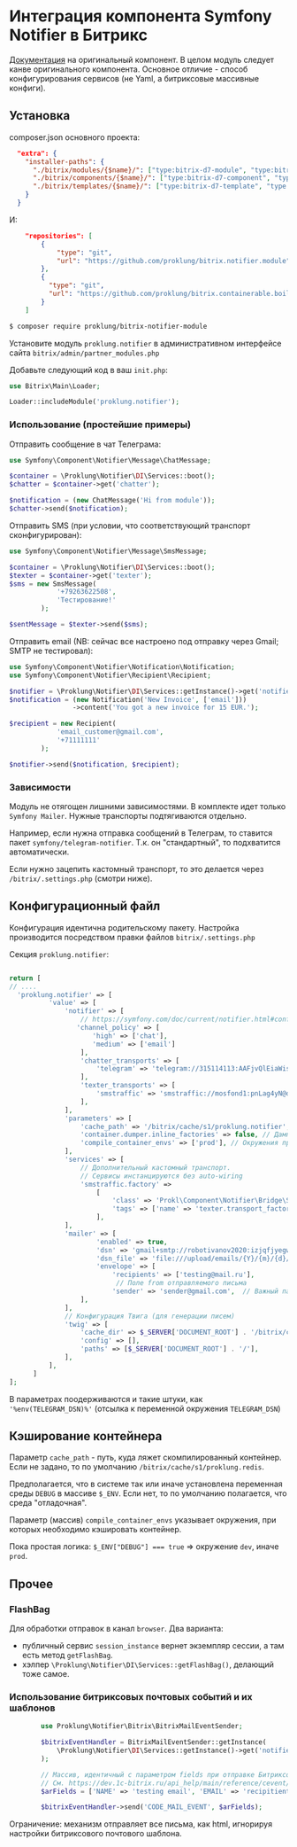 # Интеграция компонента Symfony Notifier в Битрикс

[Документация](https://symfony.com/doc/current/notifier.html) на оригинальный компонент. 
В целом модуль следует канве оригинального компонента. Основное отличие - способ конфигурирования сервисов
 (не Yaml, а битриксовые массивные конфиги).

## Установка

composer.json основного проекта:

```json
  "extra": {
    "installer-paths": {
      "./bitrix/modules/{$name}/": ["type:bitrix-d7-module", "type:bitrix-module"],
      "./bitrix/components/{$name}/": ["type:bitrix-d7-component", "type:bitrix-component"],
      "./bitrix/templates/{$name}/": ["type:bitrix-d7-template", "type:bitrix-theme"]
    }
  }
```

И:

```json
    "repositories": [
        {
            "type": "git",
            "url": "https://github.com/proklung/bitrix.notifier.module"
        },
        {
          "type": "git",
          "url": "https://github.com/proklung/bitrix.containerable.boilerplate"
        }
    ]
```

```bash
$ composer require proklung/bitrix-notifier-module
```

Установите модуль `proklung.notifier` в административном интерфейсе сайта `bitrix/admin/partner_modules.php`

Добавьте следующий код в ваш `init.php`:

```php
use Bitrix\Main\Loader;

Loader::includeModule('proklung.notifier');

```
### Использование (простейшие примеры)

Отправить сообщение в чат Телеграма:

```php
use Symfony\Component\Notifier\Message\ChatMessage;

$container = \Proklung\Notifier\DI\Services::boot();
$chatter = $container->get('chatter');

$notification = (new ChatMessage('Hi from module'));
$chatter->send($notification);
```

Отправить SMS (при условии, что соответствующий транспорт сконфигурирован):

```php
use Symfony\Component\Notifier\Message\SmsMessage;

$container = \Proklung\Notifier\DI\Services::boot();
$texter = $container->get('texter');
$sms = new SmsMessage(
            '+79263622508',
            'Тестирование!'
        );

$sentMessage = $texter->send($sms);
```

Отправить email (NB: сейчас все настроено под отправку через Gmail; SMTP не тестировал):

```php
use Symfony\Component\Notifier\Notification\Notification;
use Symfony\Component\Notifier\Recipient\Recipient;

$notifier = \Proklung\Notifier\DI\Services::getInstance()->get('notifier');
$notification = (new Notification('New Invoice', ['email']))
                ->content('You got a new invoice for 15 EUR.');

$recipient = new Recipient(
            'email_customer@gmail.com',
            '+71111111'
        );

$notifier->send($notification, $recipient);
```

### Зависимости

Модуль не отягощен лишними зависимостями. В комплекте идет только `Symfony Mailer`. Нужные транспорты подтягиваются
отдельно.

Например, если нужна отправка сообщений в Телеграм, то ставится пакет `symfony/telegram-notifier`. Т.к. он "стандартный",
то подхватится автоматически.

Если нужно зацепить кастомный транспорт, то это делается через `/bitrix/.settings.php` (смотри ниже). 

## Конфигурационный файл

Конфигурация идентична родительскому пакету. Настройка производится посредством правки файлов `bitrix/.settings.php`

Секция `proklung.notifier`:

```php

return [
// ....
  'proklung.notifier' => [
          'value' => [
              'notifier' => [
                  // https://symfony.com/doc/current/notifier.html#configuring-channel-policies
                 'channel_policy' => [
                     'high' => ['chat'],
                     'medium' => ['email']
                  ],
                  'chatter_transports' => [
                      'telegram' => 'telegram://315114113:AAFjvQlEiaWisZsav_YQfwmhEIIP9PFw3Ss@default?channel=-1001595706876',
                  ],
                  'texter_transports' => [
                      'smstraffic' => 'smstraffic://mosfond1:pnLag4yN@default?from=MFC',
                  ],
              ],
              'parameters' => [
                  'cache_path' => '/bitrix/cache/s1/proklung.notifier', // Путь к закешированному контейнеру
                  'container.dumper.inline_factories' => false, // Дампить контейнер как одиночные файлы
                  'compile_container_envs' => ['prod'], // Окружения при которых компилировать контейнер
              ],
              'services' => [
                  // Дополнительный кастомный транспорт.
                  // Сервисы инстанцируются без auto-wiring
                  'smstraffic.factory' =>
                      [
                          'class' => 'Prokl\Component\Notifier\Bridge\SmsTraffic\SmsTrafficTransportFactory',
                          'tags' => ['name' => 'texter.transport_factory'],
                      ],
              ],
              'mailer' => [
                      'enabled' => true,
                      'dsn' => 'gmail+smtp://robotivanov2020:izjqfjyegwmznrtb@default',
                      'dsn_file' => 'file:///upload/emails/{Y}/{m}/{d}/@hash.eml',
                      'envelope' => [
                          'recipients' => ['testing@mail.ru'],
                           // Поле from отправляемого письма 
                          'sender' => 'sender@gmail.com',  // Важный параметр, если иметь дело с почтой.
                  ],
              ],
              // Конфигурация Твига (для генерации писем)  
              'twig' => [
                  'cache_dir' => $_SERVER['DOCUMENT_ROOT'] . '/bitrix/cache/twig',
                  'config' => [],
                  'paths' => [$_SERVER['DOCUMENT_ROOT'] . '/'],
              ],
          ],
      ]
];
```

В параметрах поодерживаются и такие штуки, как `'%env(TELEGRAM_DSN)%'` (отсылка к переменной окружения `TELEGRAM_DSN`)

## Кэширование контейнера

Параметр `cache_path` - путь, куда ляжет скомпилированный контейнер. Если не задано, то по умолчанию `/bitrix/cache/s1/proklung.redis`.

Предполагается, что в системе так или иначе установлена переменная среды `DEBUG` в массиве `$_ENV`. Если нет, то по умолчанию
 полагается, что среда "отладочная".
 
Параметр (массив) `compile_container_envs` указывает окружения, при которых необходимо кэшировать контейнер.

Пока простая логика: `$_ENV["DEBUG"] === true` => окружение `dev`, иначе `prod`. 

## Прочее

### FlashBag

Для обработки отправок в канал `browser`. Два варианта:

- публичный сервис `session_instance` вернет экземпляр сессии, а там есть метод `getFlashBag`.
- хэлпер `\Proklung\Notifier\DI\Services::getFlashBag()`, делающий тоже самое.

### Использование битриксовых почтовых событий и их шаблонов

```php
        use Proklung\Notifier\Bitrix\BitrixMailEventSender;

        $bitrixEventHandler = BitrixMailEventSender::getInstance(
            \Proklung\Notifier\DI\Services::getInstance()->get('notifier')
        );

        // Массив, идентичный с параметром fields при отправке Битриксом сообщений
        // См. https://dev.1c-bitrix.ru/api_help/main/reference/cevent/send.php 
        $arFields = ['NAME' => 'testing email', 'EMAIL' => 'recipitient@gmail.com'];

        $bitrixEventHandler->send('CODE_MAIL_EVENT', $arFields);
```

Ограничение: механизм отправляет все письма, как html, игнорируя настройки битриксового почтового шаблона.